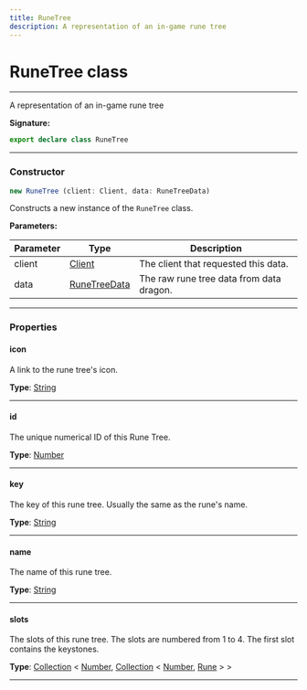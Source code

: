 ```yaml
---
title: RuneTree
description: A representation of an in-game rune tree
---
```


# RuneTree class

---

A representation of an in-game rune tree

**Signature:**

```ts
export declare class RuneTree 
```

---

### Constructor

```ts
new RuneTree (client: Client, data: RuneTreeData)
```

Constructs a new instance of the `RuneTree` class.

**Parameters:**

| Parameter | Type | Description |
| --------- | ---- | ----------- |
| client | [Client](/api/classes/client) | The client that requested this data. |
| data | [RuneTreeData](/api/interfaces/runetreedata) | The raw rune tree data from data dragon. |
---

### Properties

#### icon

A link to the rune tree's icon.



**Type**: [String](https://developer.mozilla.org/en-US/docs/Web/JavaScript/Reference/Global_Objects/String)

---

#### id

The unique numerical ID of this Rune Tree.



**Type**: [Number](https://developer.mozilla.org/en-US/docs/Web/JavaScript/Reference/Global_Objects/Number)

---

#### key

The key of this rune tree. Usually the same as the rune's name.



**Type**: [String](https://developer.mozilla.org/en-US/docs/Web/JavaScript/Reference/Global_Objects/String)

---

#### name

The name of this rune tree.



**Type**: [String](https://developer.mozilla.org/en-US/docs/Web/JavaScript/Reference/Global_Objects/String)

---

#### slots

The slots of this rune tree. The slots are numbered from 1 to 4. The first slot contains the keystones.



**Type**: [Collection](https://discord.js.org/#/docs/collection/stable/class/Collection) \< [Number](https://developer.mozilla.org/en-US/docs/Web/JavaScript/Reference/Global_Objects/Number), [Collection](https://discord.js.org/#/docs/collection/stable/class/Collection) \< [Number](https://developer.mozilla.org/en-US/docs/Web/JavaScript/Reference/Global_Objects/Number), [Rune](/api/classes/rune) \> \>

---


